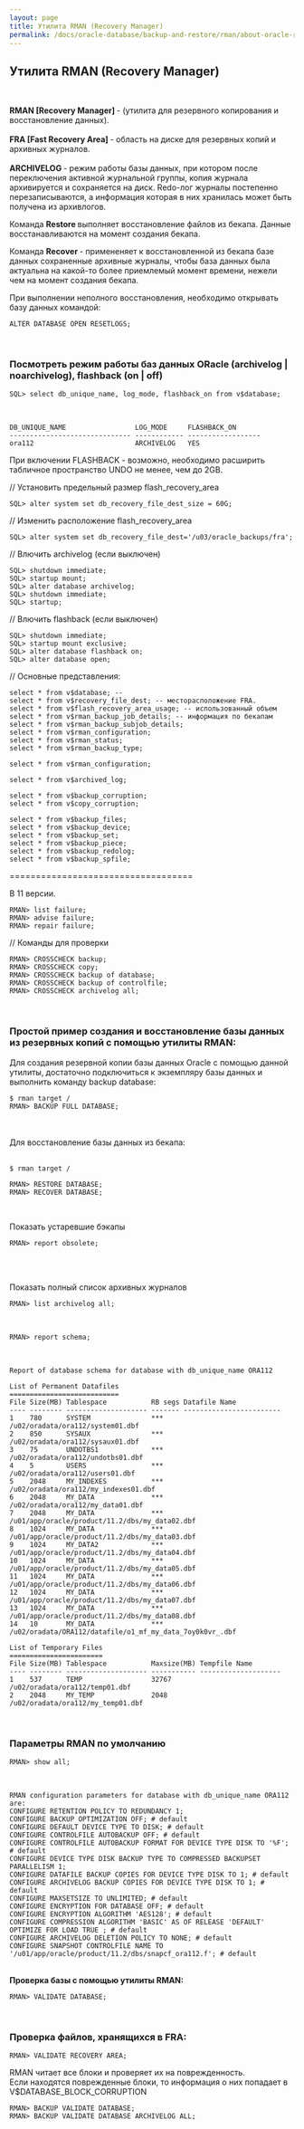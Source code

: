 ```yaml
---
layout: page
title: Утилита RMAN (Recovery Manager)
permalink: /docs/oracle-database/backup-and-restore/rman/about-oracle-rman/
---
```



<h2>Утилита RMAN (Recovery Manager)</h2><br/>

<strong>RMAN [Recovery Manager] </strong> - (утилита для резервного копирования и восстановление данных).
<br/><br/>
<strong>FRA [Fast Recovery Area] </strong> - область на диске для резервных копий и архивных журналов.
<br/><br/>
<strong>ARCHIVELOG </strong> - режим работы базы данных, при котором после переключения активной журнальной группы,
копия журнала архивируется и сохраняется на диск. Redo-лог журналы постепенно перезаписываются, а информация которая в них хранилась
может быть получена из архивлогов.


Команда <strong>Restore </strong> выполняет восстановление файлов из бекапа. Данные восстанавливаются
на момент создания бекапа.

Команда <strong>Recover </strong>- примененяет к восстановленной из бекапа базе данных сохраненные архивные журналы,
чтобы база данных была актуальна на какой-то более приемлемый момент времени, нежели чем на момент создания бекапа.

При выполнении неполного восстановления, необходимо открывать базу данных командой:

    ALTER DATABASE OPEN RESETLOGS;


<br/>
<h3>Посмотреть режим работы баз данных ORacle (archivelog | noarchivelog), flashback (on | off)</h3>


    SQL> select db_unique_name, log_mode, flashback_on from v$database;

<br/>

    DB_UNIQUE_NAME                 LOG_MODE     FLASHBACK_ON
    ------------------------------ ------------ ------------------
    ora112                         ARCHIVELOG   YES


При включении FLASHBACK - возможно, необходимо расширить табличное пространство UNDO не менее, чем до 2GB.



// Установить предельный размер flash_recovery_area

    SQL> alter system set db_recovery_file_dest_size = 60G;

// Изменить расположение flash_recovery_area

    SQL> alter system set db_recovery_file_dest='/u03/oracle_backups/fra';

// Влючить archivelog (если выключен)

    SQL> shutdown immediate;
    SQL> startup mount;
    SQL> alter database archivelog;
    SQL> shutdown immediate;
    SQL> startup;

// Влючить flashback (если выключен)

    SQL> shutdown immediate;
    SQL> startup mount exclusive;
    SQL> alter database flashback on;
    SQL> alter database open;


// Основные представления:

    select * from v$database; --
    select * from v$recovery_file_dest; -- месторасположение FRA.
    select * from v$flash_recovery_area_usage; -- использованный объем
    select * from v$rman_backup_job_details; -- информация по бекапам
    select * from v$rman_backup_subjob_details;
    select * from v$rman_configuration;
    select * from v$rman_status;
    select * from v$rman_backup_type;

    select * from v$rman_configuration;

    select * from v$archived_log;

    select * from v$backup_corruption;
    select * from v$copy_corruption;

    select * from v$backup_files;
    select * from v$backup_device;
    select * from v$backup_set;
    select * from v$backup_piece;
    select * from v$backup_redolog;
    select * from v$backup_spfile;


===================================

В 11 версии.

    RMAN> list failure;
    RMAN> advise failure;
    RMAN> repair failure;



// Команды для проверки

    RMAN> CROSSCHECK backup;
    RMAN> CROSSCHECK copy;
    RMAN> CROSSCHECK backup of database;
    RMAN> CROSSCHECK backup of controlfile;
    RMAN> CROSSCHECK archivelog all;


<br/>
<h3>Простой пример создания и восстановление базы данных из резервных копий с помощью утилиты RMAN:</h3>

Для создания резервной копии базы данных Oracle с помощью данной утилиты,
достаточно подключиться к экземпляру базы данных и выполнить команду backup database:


    $ rman target /
    RMAN> BACKUP FULL DATABASE;


<br/><br/>
Для восстановление базы данных из бекапа:
<br/><br/>


    $ rman target /

    RMAN> RESTORE DATABASE;
    RMAN> RECOVER DATABASE;


<br/>

Показать устаревшие бэкапы

    RMAN> report obsolete;

<br/><br/>

Показать полный список архивных журналов

    RMAN> list archivelog all;


<br/>

    RMAN> report schema;

<br/>

    Report of database schema for database with db_unique_name ORA112

    List of Permanent Datafiles
    ===========================
    File Size(MB) Tablespace           RB segs Datafile Name
    ---- -------- -------------------- ------- ------------------------
    1    780      SYSTEM               ***     /u02/oradata/ora112/system01.dbf
    2    850      SYSAUX               ***     /u02/oradata/ora112/sysaux01.dbf
    3    75       UNDOTBS1             ***     /u02/oradata/ora112/undotbs01.dbf
    4    5        USERS                ***     /u02/oradata/ora112/users01.dbf
    5    2048     MY_INDEXES           ***     /u02/oradata/ora112/my_indexes01.dbf
    6    2048     MY_DATA              ***     /u02/oradata/ora112/my_data01.dbf
    7    2048     MY_DATA              ***     /u01/app/oracle/product/11.2/dbs/my_data02.dbf
    8    1024     MY_DATA              ***     /u01/app/oracle/product/11.2/dbs/my_data03.dbf
    9    1024     MY_DATA2             ***     /u01/app/oracle/product/11.2/dbs/my_data04.dbf
    10   1024     MY_DATA              ***     /u01/app/oracle/product/11.2/dbs/my_data05.dbf
    11   1024     MY_DATA              ***     /u01/app/oracle/product/11.2/dbs/my_data06.dbf
    12   1024     MY_DATA              ***     /u01/app/oracle/product/11.2/dbs/my_data07.dbf
    13   1024     MY_DATA              ***     /u01/app/oracle/product/11.2/dbs/my_data08.dbf
    14   10       MY_DATA              ***     /u02/oradata/ORA112/datafile/o1_mf_my_data_7oy0k0vr_.dbf

    List of Temporary Files
    =======================
    File Size(MB) Tablespace           Maxsize(MB) Tempfile Name
    ---- -------- -------------------- ----------- --------------------
    1    537      TEMP                 32767       /u02/oradata/ora112/temp01.dbf
    2    2048     MY_TEMP              2048        /u02/oradata/ora112/my_temp01.dbf


<br/>
<h3>Параметры RMAN по умолчанию </h3>


    RMAN> show all;

<br/>


    RMAN configuration parameters for database with db_unique_name ORA112 are:
    CONFIGURE RETENTION POLICY TO REDUNDANCY 1;
    CONFIGURE BACKUP OPTIMIZATION OFF; # default
    CONFIGURE DEFAULT DEVICE TYPE TO DISK; # default
    CONFIGURE CONTROLFILE AUTOBACKUP OFF; # default
    CONFIGURE CONTROLFILE AUTOBACKUP FORMAT FOR DEVICE TYPE DISK TO '%F'; # default
    CONFIGURE DEVICE TYPE DISK BACKUP TYPE TO COMPRESSED BACKUPSET PARALLELISM 1;
    CONFIGURE DATAFILE BACKUP COPIES FOR DEVICE TYPE DISK TO 1; # default
    CONFIGURE ARCHIVELOG BACKUP COPIES FOR DEVICE TYPE DISK TO 1; # default
    CONFIGURE MAXSETSIZE TO UNLIMITED; # default
    CONFIGURE ENCRYPTION FOR DATABASE OFF; # default
    CONFIGURE ENCRYPTION ALGORITHM 'AES128'; # default
    CONFIGURE COMPRESSION ALGORITHM 'BASIC' AS OF RELEASE 'DEFAULT' OPTIMIZE FOR LOAD TRUE ; # default
    CONFIGURE ARCHIVELOG DELETION POLICY TO NONE; # default
    CONFIGURE SNAPSHOT CONTROLFILE NAME TO '/u01/app/oracle/product/11.2/dbs/snapcf_ora112.f'; # default



<br/>
<strong>Проверка базы с помощью утилиты RMAN:</strong>

    RMAN> VALIDATE DATABASE;


<br/>
<h3>Проверка файлов, хранящихся в FRA:</h3>

    RMAN> VALIDATE RECOVERY AREA;


RMAN читает все блоки и проверяет их на поврежденность. <br/>
Если находятся поврежденные блоки, то информация о них попадает в V$DATABASE_BLOCK_CORRUPTION<br/>

    RMAN> BACKUP VALIDATE DATABASE;
    RMAN> BACKUP VALIDATE DATABASE ARCHIVELOG ALL;
